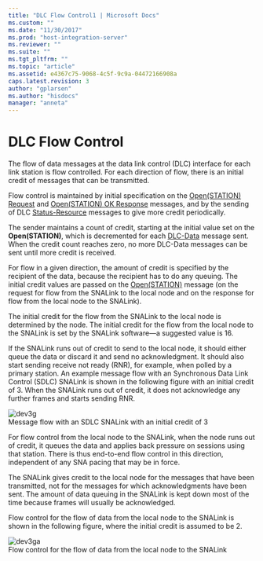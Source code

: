 ```yaml
---
title: "DLC Flow Control1 | Microsoft Docs"
ms.custom: ""
ms.date: "11/30/2017"
ms.prod: "host-integration-server"
ms.reviewer: ""
ms.suite: ""
ms.tgt_pltfrm: ""
ms.topic: "article"
ms.assetid: e4367c75-9068-4c5f-9c9a-04472166908a
caps.latest.revision: 3
author: "gplarsen"
ms.author: "hisdocs"
manager: "anneta"
---
```

# DLC Flow Control
The flow of data messages at the data link control (DLC) interface for each link station is flow controlled. For each direction of flow, there is an initial credit of messages that can be transmitted.  
  
 Flow control is maintained by initial specification on the [Open(STATION) Request](./open-station-request2.md) and [Open(STATION) OK Response](./open-station-oresponse1.md) messages, and by the sending of DLC [Status-Resource](./status-resource-snadis-1.md) messages to give more credit periodically.  
  
 The sender maintains a count of credit, starting at the initial value set on the **Open(STATION)**, which is decremented for each [DLC-Data](./dlc-data1.md) message sent. When the credit count reaches zero, no more DLC-Data messages can be sent until more credit is received.  
  
 For flow in a given direction, the amount of credit is specified by the recipient of the data, because the recipient has to do any queuing. The initial credit values are passed on the [Open(STATION)](./open-station-1.md) message (on the request for flow from the SNALink to the local node and on the response for flow from the local node to the SNALink).  
  
 The initial credit for the flow from the SNALink to the local node is determined by the node. The initial credit for the flow from the local node to the SNALink is set by the SNALink software—a suggested value is 16.  
  
 If the SNALink runs out of credit to send to the local node, it should either queue the data or discard it and send no acknowledgment. It should also start sending receive not ready (RNR), for example, when polled by a primary station. An example message flow with an Synchronous Data Link Control (SDLC) SNALink is shown in the following figure with an initial credit of 3. When the SNALink runs out of credit, it does not acknowledge any further frames and starts sending RNR.  
  
 ![](../core/media/dev3g.gif "dev3g")  
Message flow with an SDLC SNALink with an initial credit of 3  
  
 For flow control from the local node to the SNALink, when the node runs out of credit, it queues the data and applies back pressure on sessions using that station. There is thus end-to-end flow control in this direction, independent of any SNA pacing that may be in force.  
  
 The SNALink gives credit to the local node for the messages that have been transmitted, not for the messages for which acknowledgments have been sent. The amount of data queuing in the SNALink is kept down most of the time because frames will usually be acknowledged.  
  
 Flow control for the flow of data from the local node to the SNALink is shown in the following figure, where the initial credit is assumed to be 2.  
  
 ![](../core/media/dev3ga.gif "dev3ga")  
Flow control for the flow of data from the local node to the SNALink